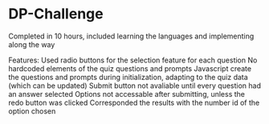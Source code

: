 # DP-Challenge

Completed in 10 hours, included learning the languages and implementing along the way

Features:
Used radio buttons for the selection feature for each question
No hardcoded elements of the quiz questions and prompts
Javascript create the questions and prompts during initialization, adapting to the quiz data (which can be updated)
Submit button not avaliable until every question had an answer selected
Options not accessable after submitting, unless the redo button was clicked
Corresponded the results with the number id of the option chosen

